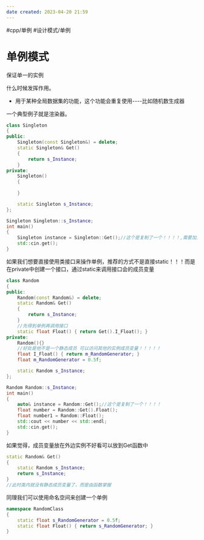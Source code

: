 ```yaml
---
date created: 2023-04-20 21:59
---
```


#cpp/单例 #设计模式/单例

# 单例模式

保证单一的实例

什么时候发挥作用。

- 用于某种全局数据集的功能，这个功能会重复使用----比如随机数生成器

一个典型例子就是渲染器。

```c++
class Singleton
{
public:
    Singleton(const Singleton&) = delete;
	static Singleton& Get()
	{
		return s_Instance;
	}
private:
	Singleton()
	{
		
	}

	static Singleton s_Instance;
};

Singleton Singleton::s_Instance;
int main()
{
	Singleton instance = Singleton::Get();//这个是复制了一个！！！！,需要加上引用。不然就不是单例模式了，我们可以禁止使用复制构造函数
	std::cin.get();
}

```

如果我们想要直接使用类接口来操作单例，推荐的方式不是直接static！！！而是在private中创建一个接口，通过static来调用接口会的成员变量

```c++
class Random
{
public:
	Random(const Random&) = delete;
	static Random& Get()
	{
		return s_Instance;
	}
	//先得到单例再调用接口
	static float Float() { return Get().I_Float(); }
private:
	Random(){}
	//好处是他不是一个静态成员 可以访问其他的实例成员变量！！！！！
	float I_Float() { return m_RandomGenerator; }
	float m_RandomGenerator = 0.5f;

	static Random s_Instance;
};

Random Random::s_Instance;
int main()
{
	auto& instance = Random::Get();//这个是复制了一个！！！！
	float number = Random::Get().Float();
	float number1 = Random::Float();
	std::cout << number << std::endl;
	std::cin.get();
}

```

如果觉得，成员变量放在外边实例不好看可以放到Get函数中

```c++
static Random& Get()
{
    static Random s_Instance;
    return s_Instance;
}
//此时类内就没有静态成员变量了，而是由函数掌握
```

同理我们可以使用命名空间来创建一个单例

```c++
namespace RandomClass
{
	static float s_RandomGenerator = 0.5f;
	static float Float() { return s_RandomGenerator; }
}

```
